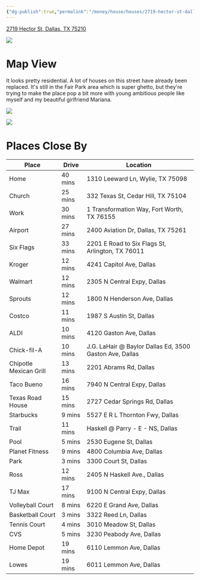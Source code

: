 ```yaml
---
{"dg-publish":true,"permalink":"/money/house/houses/2719-hector-st-dallas-tx-75210/","tags":["homes2023"],"created":"Jun 12, 2023, 8:13 PM"}
---
```



[2719 Hector St, Dallas, TX 75210](https://www.homes.com/property/2719-hector-st-dallas-tx/htp9cghz1vzmc/)

![](https://images.homes.com/listings/116/5491961423-694354451-original.jpg)

# Map View

It looks pretty residential. A lot of houses on this street have already been replaced. It's still in the Fair Park area which is super ghetto, but they're trying to make the place pop a bit more with young ambitious people like myself and my beautiful girlfriend Mariana.

![](https://i.imgur.com/8F8IFQT.png)

![](https://i.imgur.com/eyRKSfu.png)

# Places Close By

| Place                  | Drive   | Location                                                |
|------------------------|---------|---------------------------------------------------------|
| Home                   | 40 mins | 1310 Leeward Ln, Wylie, TX 75098                        |
| Church                 | 25 mins | 332 Texas St, Cedar Hill, TX 75104                      |
| Work                   | 30 mins | 1 Transformation Way, Fort Worth, TX 76155              |
| Airport                | 27 mins | 2400 Aviation Dr, Dallas, TX 75261                      |
| Six Flags              | 33 mins | 2201 E Road to Six Flags St, Arlington, TX 76011        |
| Kroger                 | 12 mins | 4241 Capitol Ave, Dallas                                |
| Walmart                | 12 mins | 2305 N Central Expy, Dallas                             |
| Sprouts                | 12 mins | 1800 N Henderson Ave, Dallas                            |
| Costco                 | 11 mins | 1987 S Austin St, Dallas                                |
| ALDI                   | 10 mins | 4120 Gaston Ave, Dallas                                 |
| Chick-fil-A            | 10 mins | J.G. LaHair @ Baylor Dallas Ed, 3500 Gaston Ave, Dallas |
| Chipotle Mexican Grill | 13 mins | 2201 Abrams Rd, Dallas                                  |
| Taco Bueno             | 16 mins | 7940 N Central Expy, Dallas                             |
| Texas Road House       | 15 mins | 2727 Cedar Springs Rd, Dallas                           |
| Starbucks              | 9 mins  | 5527 E R L Thornton Fwy, Dallas                         |
| Trail                  | 11 mins | Haskell @ Parry - E - NS, Dallas                        |
| Pool                   | 5 mins  | 2530 Eugene St, Dallas                                  |
| Planet Fitness         | 9 mins  | 4800 Columbia Ave, Dallas                               |
| Park                   | 3 mins  | 3300 Court St, Dallas                                   |
| Ross                   | 12 mins | 2405 N Haskell Ave., Dallas                             |
| TJ Max                 | 17 mins | 9100 N Central Expy, Dallas                             |
| Volleyball Court       | 8 mins  | 6220 E Grand Ave, Dallas                                |
| Basketball Court       | 3 mins  | 3322 Reed Ln, Dallas                                    |
| Tennis Court           | 4 mins  | 3010 Meadow St, Dallas                                  |
| CVS                    | 5 mins  | 3230 Peabody Ave, Dallas                                |
| Home Depot             | 19 mins | 6110 Lemmon Ave, Dallas                                 |
| Lowes                  | 19 mins | 6011 Lemmon Ave, Dallas                                 |
